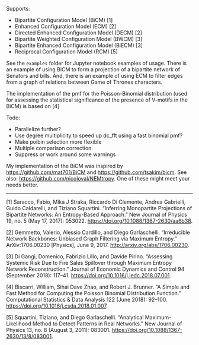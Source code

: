 Supports:

- Bipartite Configuration Model (BiCM) [1]
- Enhanced Configuration Model (ECM) [2]
- Directed Enhanced Configuration Model (DECM) [2]
- Bipartite Weighted Configuration Model (BWCM) [3]
- Bipartite Enhanced Configuration Model (BiECM) [3]
- Reciprocal Configuration Model (RCM) [5]

See the `examples` folder for Jupyter notebook examples of usage. There is an example of using BiCM to form a projection of a bipartite network of Senators and bills. And, there is an example of using ECM to filter edges from a graph of relations between Game of Thrones characters.

The implementation of the pmf for the Poisson-Binomial distribution (used for assessing the statistical significance of the presence of V-motifs in the BiCM) is based on [4]

Todo:

- Parallelize further?
- Use degree multiplicity to speed up dc_fft using a fast binomial pmf?
- Make poibin selection more flexible
- Multiple comparison correction
- Suppress or work around some warnings

My implementation of the BiCM was inspired by https://github.com/mat701/BiCM and https://github.com/tsakim/bicm. See also: https://github.com/nicoloval/NEMtropy. One of these might meet your needs better.

---
[1] Saracco, Fabio, Mika J Straka, Riccardo Di Clemente, Andrea Gabrielli, Guido Caldarelli, and Tiziano Squartini. “Inferring Monopartite Projections of Bipartite Networks: An Entropy-Based Approach.” New Journal of Physics 19, no. 5 (May 17, 2017): 053022. https://doi.org/10.1088/1367-2630/aa6b38.

[2] Gemmetto, Valerio, Alessio Cardillo, and Diego Garlaschelli. “Irreducible Network Backbones: Unbiased Graph Filtering via Maximum Entropy.” ArXiv:1706.00230 [Physics], June 9, 2017. http://arxiv.org/abs/1706.00230.

[3] Di Gangi, Domenico, Fabrizio Lillo, and Davide Pirino. “Assessing Systemic Risk Due to Fire Sales Spillover through Maximum Entropy Network Reconstruction.” Journal of Economic Dynamics and Control 94 (September 2018): 117–41. https://doi.org/10.1016/j.jedc.2018.07.001.

[4] Biscarri, William, Sihai Dave Zhao, and Robert J. Brunner. “A Simple and Fast Method for Computing the Poisson Binomial Distribution Function.” Computational Statistics & Data Analysis 122 (June 2018): 92–100. https://doi.org/10.1016/j.csda.2018.01.007.

[5] Squartini, Tiziano, and Diego Garlaschelli. “Analytical Maximum-Likelihood Method to Detect Patterns in Real Networks.” New Journal of Physics 13, no. 8 (August 3, 2011): 083001. https://doi.org/10.1088/1367-2630/13/8/083001.
